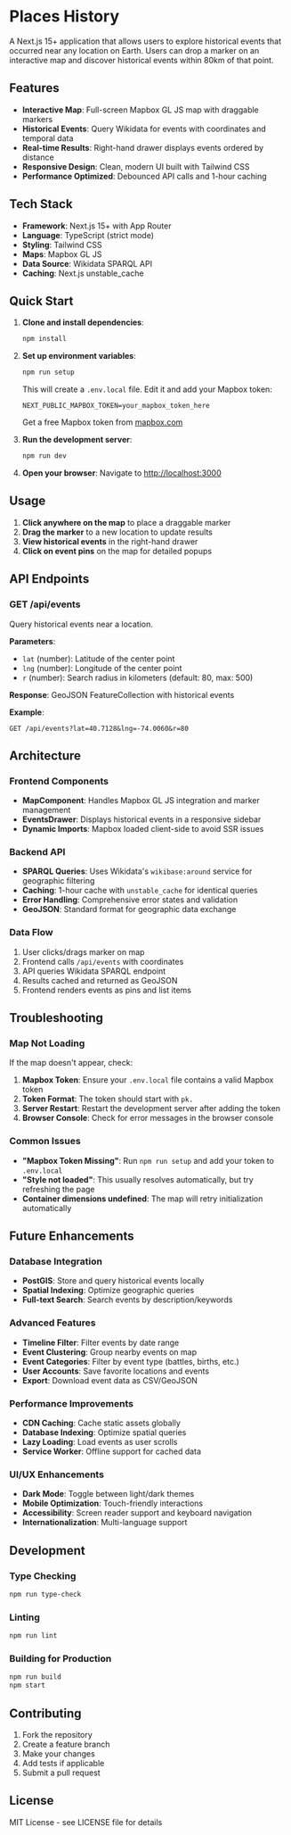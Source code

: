 # Places History

A Next.js 15+ application that allows users to explore historical events that occurred near any location on Earth. Users can drop a marker on an interactive map and discover historical events within 80km of that point.

## Features

- **Interactive Map**: Full-screen Mapbox GL JS map with draggable markers
- **Historical Events**: Query Wikidata for events with coordinates and temporal data
- **Real-time Results**: Right-hand drawer displays events ordered by distance
- **Responsive Design**: Clean, modern UI built with Tailwind CSS
- **Performance Optimized**: Debounced API calls and 1-hour caching

## Tech Stack

- **Framework**: Next.js 15+ with App Router
- **Language**: TypeScript (strict mode)
- **Styling**: Tailwind CSS
- **Maps**: Mapbox GL JS
- **Data Source**: Wikidata SPARQL API
- **Caching**: Next.js unstable_cache

## Quick Start

1. **Clone and install dependencies**:
   ```bash
   npm install
   ```

2. **Set up environment variables**:
   ```bash
   npm run setup
   ```
   
   This will create a `.env.local` file. Edit it and add your Mapbox token:
   ```
   NEXT_PUBLIC_MAPBOX_TOKEN=your_mapbox_token_here
   ```
   
   Get a free Mapbox token from [mapbox.com](https://account.mapbox.com/access-tokens/)

3. **Run the development server**:
   ```bash
   npm run dev
   ```

4. **Open your browser**:
   Navigate to [http://localhost:3000](http://localhost:3000)

## Usage

1. **Click anywhere on the map** to place a draggable marker
2. **Drag the marker** to a new location to update results
3. **View historical events** in the right-hand drawer
4. **Click on event pins** on the map for detailed popups

## API Endpoints

### GET /api/events

Query historical events near a location.

**Parameters**:
- `lat` (number): Latitude of the center point
- `lng` (number): Longitude of the center point  
- `r` (number): Search radius in kilometers (default: 80, max: 500)

**Response**: GeoJSON FeatureCollection with historical events

**Example**:
```
GET /api/events?lat=40.7128&lng=-74.0060&r=80
```

## Architecture

### Frontend Components

- **MapComponent**: Handles Mapbox GL JS integration and marker management
- **EventsDrawer**: Displays historical events in a responsive sidebar
- **Dynamic Imports**: Mapbox loaded client-side to avoid SSR issues

### Backend API

- **SPARQL Queries**: Uses Wikidata's `wikibase:around` service for geographic filtering
- **Caching**: 1-hour cache with `unstable_cache` for identical queries
- **Error Handling**: Comprehensive error states and validation
- **GeoJSON**: Standard format for geographic data exchange

### Data Flow

1. User clicks/drags marker on map
2. Frontend calls `/api/events` with coordinates
3. API queries Wikidata SPARQL endpoint
4. Results cached and returned as GeoJSON
5. Frontend renders events as pins and list items

## Troubleshooting

### Map Not Loading

If the map doesn't appear, check:

1. **Mapbox Token**: Ensure your `.env.local` file contains a valid Mapbox token
2. **Token Format**: The token should start with `pk.`
3. **Server Restart**: Restart the development server after adding the token
4. **Browser Console**: Check for error messages in the browser console

### Common Issues

- **"Mapbox Token Missing"**: Run `npm run setup` and add your token to `.env.local`
- **"Style not loaded"**: This usually resolves automatically, but try refreshing the page
- **Container dimensions undefined**: The map will retry initialization automatically

## Future Enhancements

### Database Integration
- **PostGIS**: Store and query historical events locally
- **Spatial Indexing**: Optimize geographic queries
- **Full-text Search**: Search events by description/keywords

### Advanced Features
- **Timeline Filter**: Filter events by date range
- **Event Clustering**: Group nearby events on map
- **Event Categories**: Filter by event type (battles, births, etc.)
- **User Accounts**: Save favorite locations and events
- **Export**: Download event data as CSV/GeoJSON

### Performance Improvements
- **CDN Caching**: Cache static assets globally
- **Database Indexing**: Optimize spatial queries
- **Lazy Loading**: Load events as user scrolls
- **Service Worker**: Offline support for cached data

### UI/UX Enhancements
- **Dark Mode**: Toggle between light/dark themes
- **Mobile Optimization**: Touch-friendly interactions
- **Accessibility**: Screen reader support and keyboard navigation
- **Internationalization**: Multi-language support

## Development

### Type Checking
```bash
npm run type-check
```

### Linting
```bash
npm run lint
```

### Building for Production
```bash
npm run build
npm start
```

## Contributing

1. Fork the repository
2. Create a feature branch
3. Make your changes
4. Add tests if applicable
5. Submit a pull request

## License

MIT License - see LICENSE file for details 